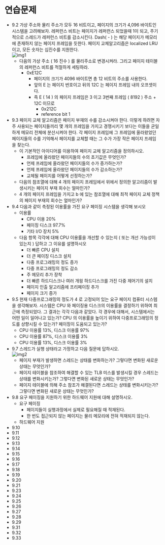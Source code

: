 # 연습문제
* 9.2 가상 주소와 물리 주소가 모두 16 비트이고, 페이지의 크기가 4,096 바이트인 시스템을 고려해보자. 
레퍼런스 비트는 페이지가 레퍼런스 되었을때 1이 되고, 주기적으로 스레드가 레퍼런스 비트를 감소시킨다.
Dash( - ) 는 해당 페이지가 메모리에 존재하지 않는 페이지 프레임을 듯한다.
페이지 교체알고리즘은 localized LRU 이고, 모든 숫자는 십진수를 지원한다.   
![img1](https://github.com/martinkang/Study/blob/master/OSConcepts/MemoryManagement/img/chap9-ex2.png)  
	- 다음의 가상 주소 ( 16 진수 ) 를 물리주소로 변경시켜라.
	그리고 페이지 테이블의 레퍼런스 비트를 적절하게 세팅하라.
		- 0xE12C
			- 페이지의 크기가 4096 바이트면 총 12 비트의 주소를 사용한다.
			- 앞의 E 는 페이지 번호이고 뒤의 12C 는 페이지 프레임 내의 오프셋이다.
			- 즉 E ( 14 ) 의 페이지 프레임은 3 이고 3번째 프레임 ( 8192 ) 주소 + 12C 이므로
				* 0x212C
				* reference bit 1
* 9.3 페이지 교체 알고리즘은 페이지 부재의 수를 감소시켜야 한다.
이렇게 하려면 자주 사용되는 페이지들끼리 몇 개의 프레임을 가지고 경쟁시키기 보다는 이들을 균일하게 메모리 전체에 분산시켜야 한다.
각 페이지 프레임에 그 프레임에 올라왔었던 페이지들의 수를 기억해서 페이지를 교체할 때는 그 수가 가장 작은 페이지 프레임을 찾는다.
	* 이 기본적인 아이디어를 이용하여 페이지 교체 알고리즘을 정의하시오.
		- 프레임에 올라왔던 페이지들의 수의 초기값은 무엇인가?
		- 언제 프레임에 올라왔던 페이지들의 수가 증가하는가?
		- 언제 프레임에 올라왔던 페이지들의 수가 감소하는가?
		- 교체될 페이지를 어떻게 선정하는가?
	* 다음의 참조열에 대해 4 개의 페이지 프레임에서 위에서 정의한 알고리즘이 발생시키는 페이지 부재 회수는 얼마인가?
	* 4 개의 페이지 프레임을 가지고 b 에 있는 참조열에 대해 최적 페이지 교체 정책의 페이지 부재의 회수는 얼마인가?
* 9.4 다음과 같이 측정된 이용률을 가진 요구 페이징 시스템을 생각해 보시오
	- 이용률	
		- CPU 이용 20%
		- 페이징 디스크 97.7%
		- 기타 I/O 장치 5%
	- 다음 항목 각각에 대해 CPU 이용률을 개선할 수 있는지 ( 또는 개선 가능성이 있는지 ) 답하고 그 이유를 설명하시오
		- 더 빠른 CPU 설치
		- 더 큰 페이징 디스크 설치
		- 다중 프로그래밍의 정도 증가
		- 다중 프로그래밍의 정도 감소
		- 주 메모리 추가 장착
		- 더 빠른 하드디스크나 여러 개읭 하드디스크를 가진 다중 제어기의 설치
		- 페이지 인출 알고리즘에 프리페이징 추가
		- 페이지 크기 증가
* 9.5 현재 다중프로그래밍의 정도가 4 로 고정되어 있는 요구 페이지 컴퓨터 시스템을 생각해보자.
시스템은 CPU 와 페이징용 디스크의 이용률을 결정하기 위하여 최근에 측정되었다.
그 결과는 각각 다음과 같았다. 각 경우에 대해서, 시스템에서는 어떤 일이 일어나고 있는가?
CPU 의 이용률을 높이기 위하여 다중프로그래밍의 정도를 상향시킬 수 있는가? 페이징이 도움되고 있는가?
	- CPU 이용률 13%, 디스크 이용률 97%
	- CPU 이용률 87%, 디스크 이용률 3%
	- CPU 이용률 13%, 디스크 이용률 3%
* 9.7 스레드가 실행 상태라고 가정하고 다음 질문에 답하시오.  
![img2](https://github.com/martinkang/Study/blob/master/OSConcepts/MemoryManagement/img/chap9-ex3.png)
	- 페이지 부재가 발생하면 스레드는 상태를 변화하는가? 그렇다면 변화된 새로운 상태는 무엇인가?
	- 페이지 테이블을 참조하여 해결할 수 있는 TLB 미스를 발생시킬 경우 스레드는 상태를 변화시키는가? 
	그렇다면 변화된 새로운 상태는 무엇인가?
	- 페이지 테이블에 의해 주소 참조가 해결된다면 스레드는 상태를 변화시키는가? 그렇다면 변화된 새로운 상태는 무엇인가?
* 9.8 요구 페이징을 지원하기 위한 하드웨어 지원에 대해 설명하시오.
	- 요구 페이징
		- 페이지들이 실행과정에서 실제로 필요해질 때 적재된다. 
		- 한 번도 접근되지 않는 페이지는 물리 메모리에 전혀 적재되지 않는다.
	- 하드웨어 지원
* 9.10
* 9.11
* 9.12
* 9.13
* 9.14
* 9.15
* 9.16
* 9.17
* 9.18
* 9.19
* 9.20
* 9.21
* 9.23
* 9.24
* 9.25
* 9.26
* 9.27
* 9.28
* 9.29
* 9.31
* 9.32
* 9.33

